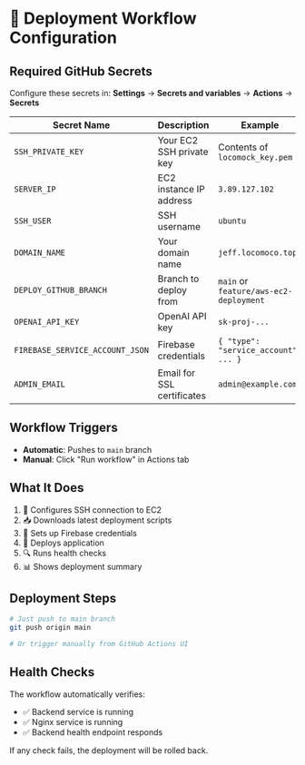 # 🚀 Deployment Workflow Configuration

## Required GitHub Secrets

Configure these secrets in: **Settings** → **Secrets and variables** → **Actions** → **Secrets**

| Secret Name | Description | Example |
|-------------|-------------|---------|
| `SSH_PRIVATE_KEY` | Your EC2 SSH private key | Contents of `locomock_key.pem` |
| `SERVER_IP` | EC2 instance IP address | `3.89.127.102` |
| `SSH_USER` | SSH username | `ubuntu` |
| `DOMAIN_NAME` | Your domain name | `jeff.locomoco.top` |
| `DEPLOY_GITHUB_BRANCH` | Branch to deploy from | `main` or `feature/aws-ec2-deployment` |
| `OPENAI_API_KEY` | OpenAI API key | `sk-proj-...` |
| `FIREBASE_SERVICE_ACCOUNT_JSON` | Firebase credentials | `{ "type": "service_account", ... }` |
| `ADMIN_EMAIL` | Email for SSL certificates | `admin@example.com` |

## Workflow Triggers

- **Automatic**: Pushes to `main` branch
- **Manual**: Click "Run workflow" in Actions tab

## What It Does

1. 🔧 Configures SSH connection to EC2
2. 📥 Downloads latest deployment scripts
3. 🔐 Sets up Firebase credentials
4. 🚀 Deploys application
5. 🔍 Runs health checks
6. 📊 Shows deployment summary

## Deployment Steps

```bash
# Just push to main branch
git push origin main

# Or trigger manually from GitHub Actions UI
```

## Health Checks

The workflow automatically verifies:
- ✅ Backend service is running
- ✅ Nginx service is running  
- ✅ Backend health endpoint responds

If any check fails, the deployment will be rolled back.

